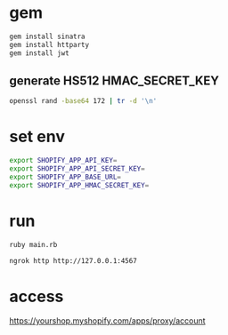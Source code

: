# gem

```sh
gem install sinatra
gem install httparty
gem install jwt
```

## generate HS512 HMAC_SECRET_KEY

```sh
openssl rand -base64 172 | tr -d '\n'
```

# set env

```sh
export SHOPIFY_APP_API_KEY=
export SHOPIFY_APP_API_SECRET_KEY=
export SHOPIFY_APP_BASE_URL=
export SHOPIFY_APP_HMAC_SECRET_KEY=
```

# run

```sh
ruby main.rb
```

```sh
ngrok http http://127.0.0.1:4567
```

# access

https://yourshop.myshopify.com/apps/proxy/account
